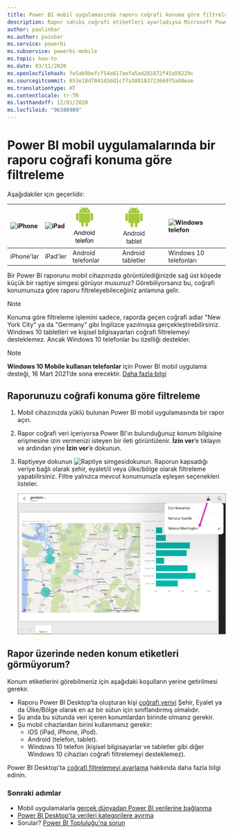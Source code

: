```yaml
---
title: Power BI mobil uygulamasında raporu coğrafi konuma göre filtreleme
description: Rapor sahibi coğrafi etiketleri ayarladıysa Microsoft Power BI mobil uygulamalarında bir raporu coğrafi konumunuza göre nasıl filtreleyebileceğinizi öğrenin.
author: paulinbar
ms.author: painbar
ms.service: powerbi
ms.subservice: powerbi-mobile
ms.topic: how-to
ms.date: 03/11/2020
ms.openlocfilehash: fe5ab9befcf54a617aefa5ad281872f45a59229c
ms.sourcegitcommit: 653e18d7041d3dd1cf7a38010372366975a98eae
ms.translationtype: HT
ms.contentlocale: tr-TR
ms.lasthandoff: 12/01/2020
ms.locfileid: "96388989"
---
```

# <a name="filter-a-report-by-geographic-location-in-the-power-bi-mobile-apps"></a>Power BI mobil uygulamalarında bir raporu coğrafi konuma göre filtreleme
Aşağıdakiler için geçerlidir:

| ![iPhone](./media/mobile-apps-geographic-filtering/iphone-logo-50-px.png) | ![iPad](./media/mobile-apps-geographic-filtering/ipad-logo-50-px.png) | ![Android telefon](./media/mobile-apps-geographic-filtering/android-phone-logo-50-px.png) | ![Android tablet](./media/mobile-apps-view-dashboard/android-tablet-logo-50-px.png) | ![Windows telefon](./media/mobile-apps-geographic-filtering/win-10-logo-50-px.png) |
|:--- |:--- |:--- |:--- |:--- |
| iPhone'lar |iPad'ler |Android telefonlar |Android tabletler |Windows 10 telefonları |

Bir Power BI raporunu mobil cihazınızda görüntülediğinizde sağ üst köşede küçük bir raptiye simgesi görüyor musunuz? Görebiliyorsanız bu, coğrafi konumunuza göre raporu filtreleyebileceğiniz anlamına gelir.

> [!NOTE]
> Konuma göre filtreleme işlemini sadece, raporda geçen coğrafi adlar "New York City" ya da "Germany" gibi İngilizce yazılmışsa gerçekleştirebilirsiniz. Windows 10 tabletleri ve kişisel bilgisayarları coğrafi filtrelemeyi desteklemez. Ancak Windows 10 telefonlar bu özelliği destekler.

>[!NOTE]
>**Windows 10 Mobile kullanan telefonlar** için Power BI mobil uygulama desteği, 16 Mart 2021’de sona erecektir. [Daha fazla bilgi ](/legal/powerbi/powerbi-mobile/power-bi-mobile-app-end-of-support-for-windows-phones)

## <a name="filter-your-report-by-your-geographic-location"></a>Raporunuzu coğrafi konuma göre filtreleme
1. Mobil cihazınızda yüklü bulunan Power BI mobil uygulamasında bir rapor açın.
2. Rapor coğrafi veri içeriyorsa Power BI'ın bulunduğunuz konum bilgisine erişmesine izin vermenizi isteyen bir ileti görüntülenir. **İzin ver**’e tıklayın ve ardından yine **İzin ver**’e dokunun.
3. Raptiyeye dokunun ![Raptiye simgesi](./media/mobile-apps-geographic-filtering/power-bi-mobile-geo-icon.png)dokunun. Raporun kapsadığı veriye bağlı olarak şehir, eyalet/il veya ülke/bölge olarak filtreleme yapabilirsiniz. Filtre yalnızca mevcut konumunuzla eşleşen seçenekleri listeler.
   
    ![Raptiye filtresi](./media/mobile-apps-geographic-filtering/power-bi-mobile-geo-map-set-filter.png)

## <a name="why-dont-i-see-location-tags-on-a-report"></a>Rapor üzerinde neden konum etiketleri görmüyorum?
Konum etiketlerini görebilmeniz için aşağıdaki koşulların yerine getirilmesi gerekir. 

* Raporu Power BI Desktop’ta oluşturan kişi [coğrafi veriyi](../../transform-model/desktop-mobile-geofiltering.md) Şehir, Eyalet ya da Ülke/Bölge olarak en az bir sütun için sınıflandırmış olmalıdır.
* Şu anda bu sütunda veri içeren konumlardan birinde olmanız gerekir.
* Şu mobil cihazlardan birini kullanmanız gerekir:
  * iOS (iPad, iPhone, iPod).
  * Android (telefon, tablet).
  * Windows 10 telefon (kişisel bilgisayarlar ve tabletler gibi diğer Windows 10 cihazları coğrafi filtrelemeyi desteklemez).

Power BI Desktop'ta [coğrafi filtrelemeyi ayarlama](../../transform-model/desktop-mobile-geofiltering.md) hakkında daha fazla bilgi edinin.

### <a name="next-steps"></a>Sonraki adımlar
* Mobil uygulamalarla [gerçek dünyadan Power BI verilerine bağlanma](mobile-apps-data-in-real-world-context.md)
* [Power BI Desktop'ta verileri kategorilere ayırma](../../transform-model/desktop-data-categorization.md) 
* Sorular? [Power BI Topluluğu'na sorun](https://community.powerbi.com/)